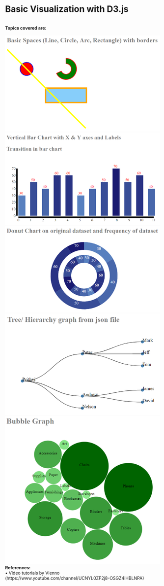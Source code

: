 # Basic Visualization with D3.js
<br />
<b>Topics covered are:</b> <br />
<br />
<img src='https://github.com/PrithviKamath/Data-Visualizations/blob/master/Basic%20Visualizations%20with%20D3/Images/Shapes.PNG'></img>
 <br />
<img src='https://github.com/PrithviKamath/Data-Visualizations/blob/master/Basic%20Visualizations%20with%20D3/Images/BarGraph.PNG'></img>
 <br />
<img src='https://github.com/PrithviKamath/Data-Visualizations/blob/master/Basic%20Visualizations%20with%20D3/Images/PieChart.PNG'></img>
 <br />
<img src='https://github.com/PrithviKamath/Data-Visualizations/blob/master/Basic%20Visualizations%20with%20D3/Images/TreeGraph.PNG'></img>
<br />
<img src='https://github.com/PrithviKamath/Data-Visualizations/blob/master/Basic%20Visualizations%20with%20D3/Images/BubbleGraph.PNG'></img>
<br />
<b>References:</b> <br />
•	Video tutorials by Vienno (https://www.youtube.com/channel/UCNYL0ZF2j8-OSGZ4iHBLNPA)
